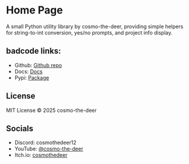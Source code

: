 # Home Page

A small Python utility library by cosmo-the-deer, providing simple helpers for string-to-int conversion, yes/no prompts, and project info display.

## badcode links:
- Github: [Github repo](https://github.com/cosmo-the-deer/badcode_utilities)
- Docs: [Docs](https://cosmo-the-deer.github.io/badcode_utilities/)
- Pypi: [Package](https://pypi.org/project/badcode-utilities/)

## License

MIT License © 2025 cosmo-the-deer

## Socials

- Discord: cosmothedeer12
- YouTube: [@cosmo-the-deer](https://youtube.com/@cosmo-the-deer)
- Itch.io: [cosmothedeer](https://cosmothedeer.itch.io)
